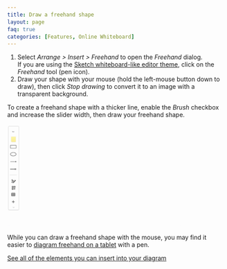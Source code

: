 ```yaml
---
title: Draw a freehand shape
layout: page
faq: true
categories: [Features, Online Whiteboard]
---
```


1. Select _Arrange > Insert > Freehand_ to open the _Freehand_ dialog. 
<br />If you are using the [Sketch whiteboard-like editor theme](/blog/sketch-online-whiteboard.html), click on the _Freehand_ tool (pen icon).
2. Draw your shape with your mouse (hold the left-mouse button down to draw), then click _Stop drawing_ to convert it to an image with a transparent background. 

To create a freehand shape with a thicker line, enable the _Brush_ checkbox and increase the slider width, then draw your freehand shape.
<br /><img src="/assets/img/blog/freehand-brush.gif" style="width=100%;max-width:400px;height:auto;" alt="Use the freehand drawing tool in draw.io or diagrams.net to markup diagrams or draw shapes with your mouse or on a tablet">

While you can draw a freehand shape with the mouse, you may find it easier to [diagram freehand on a tablet](/doc/faq/mobile-diagram-app.html) with a pen. 

[See all of the elements you can insert into your diagram](/doc/faq/arrange-insert-menu.html)  